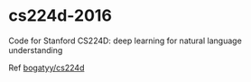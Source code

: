 # cs224d-2016
Code for Stanford CS224D: deep learning for natural language understanding

Ref [bogatyy/cs224d](https://github.com/bogatyy/cs224d)
